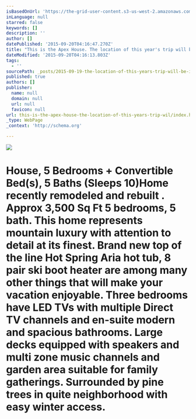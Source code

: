 ```yaml
---
isBasedOnUrl: 'https://the-grid-user-content.s3-us-west-2.amazonaws.com/59ffb7c4-4e1f-43f1-b9fc-3838a49e6fbf.png'
inLanguage: null
starred: false
keywords: []
description: ''
author: []
datePublished: '2015-09-20T04:16:47.270Z'
title: "This is the Apex House. The location of this year's trip will be in beautiful Lake Tahoe. To find out about one of the deepest and clearest lakes in the United States check out https://keeptahoeblue.org/."
dateModified: '2015-09-20T04:16:13.803Z'
tags:
  - ''
sourcePath: _posts/2015-09-19-the-location-of-this-years-trip-will-be-in-beautiful-lake-t.md
published: true
authors: []
publisher:
  name: null
  domain: null
  url: null
  favicon: null
url: this-is-the-apex-house-the-location-of-this-years-trip-wil/index.html
_type: WebPage
_context: 'http://schema.org'

---
```

![](https://the-grid-user-content.s3-us-west-2.amazonaws.com/59ffb7c4-4e1f-43f1-b9fc-3838a49e6fbf.png)

# House, 5 Bedrooms + Convertible Bed(s), 5 Baths (Sleeps 10)Home recently remodeled and rebuilt . Approx 3,500 Sq Ft 5 bedrooms, 5 bath. This home represents mountain luxury with attention to detail at its finest. Brand new top of the line Hot Spring Aria hot tub, 8 pair ski boot heater are among many other things that will make your vacation enjoyable. Three bedrooms have LED TVs with multiple Direct TV channels and en-suite modern and spacious bathrooms. Large decks equipped with speakers and multi zone music channels and garden area suitable for family gatherings. Surrounded by pine trees in quite neighborhood with easy winter access.